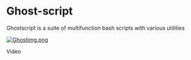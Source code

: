 # Ghost-script
Ghostscript is a suite of multifunction bash scripts with various utilities

[![Ghostimg.png](https://i.postimg.cc/yxWgxCQ4/Ghostimg.png)](https://postimg.cc/fSnTqpQB)

Video <a href="https://youtu.be/OeS0GnyHSqU"></a>
